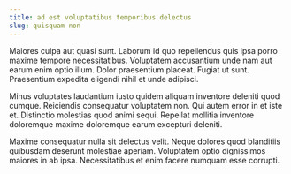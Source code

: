 ```yaml
---
title: ad est voluptatibus temporibus delectus
slug: quisquam non
---
```


Maiores culpa aut quasi sunt. Laborum id quo repellendus quis ipsa porro maxime tempore necessitatibus. Voluptatem accusantium unde nam aut earum enim optio illum. Dolor praesentium placeat. Fugiat ut sunt. Praesentium expedita eligendi nihil et unde adipisci.

Minus voluptates laudantium iusto quidem aliquam inventore deleniti quod cumque. Reiciendis consequatur voluptatem non. Qui autem error in et iste et. Distinctio molestias quod animi sequi. Repellat mollitia inventore doloremque maxime doloremque earum excepturi deleniti.

Maxime consequatur nulla sit delectus velit. Neque dolores quod blanditiis quibusdam deserunt molestiae aperiam. Voluptatem optio dignissimos maiores in ab ipsa. Necessitatibus et enim facere numquam esse corrupti.
